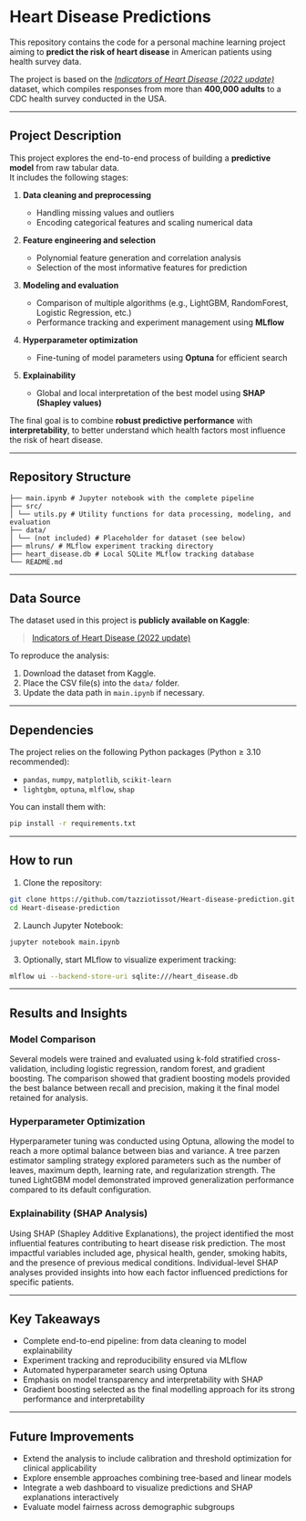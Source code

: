 # Heart Disease Predictions

This repository contains the code for a personal machine learning project aiming to **predict the risk of heart disease** in American patients using health survey data.  

The project is based on the [*Indicators of Heart Disease (2022 update)*](https://www.kaggle.com/datasets/kamilpytlak/personal-key-indicators-of-heart-disease) dataset, which compiles responses from more than **400,000 adults** to a CDC health survey conducted in the USA.

---

## Project Description

This project explores the end-to-end process of building a **predictive model** from raw tabular data.  
It includes the following stages:

1. **Data cleaning and preprocessing**  
   - Handling missing values and outliers  
   - Encoding categorical features and scaling numerical data  

2. **Feature engineering and selection**  
   - Polynomial feature generation and correlation analysis  
   - Selection of the most informative features for prediction  

3. **Modeling and evaluation**  
   - Comparison of multiple algorithms (e.g., LightGBM, RandomForest, Logistic Regression, etc.)  
   - Performance tracking and experiment management using **MLflow**  

4. **Hyperparameter optimization**  
   - Fine-tuning of model parameters using **Optuna** for efficient search  

5. **Explainability**  
   - Global and local interpretation of the best model using **SHAP (Shapley values)**  

The final goal is to combine **robust predictive performance** with **interpretability**, to better understand which health factors most influence the risk of heart disease.

---

## Repository Structure

```
├── main.ipynb # Jupyter notebook with the complete pipeline
├── src/
│ └── utils.py # Utility functions for data processing, modeling, and evaluation
├── data/
│ └── (not included) # Placeholder for dataset (see below)
├── mlruns/ # MLflow experiment tracking directory
├── heart_disease.db # Local SQLite MLflow tracking database
└── README.md
```

---

## Data Source

The dataset used in this project is **publicly available on Kaggle**:

> [Indicators of Heart Disease (2022 update)](https://www.kaggle.com/datasets/kamilpytlak/personal-key-indicators-of-heart-disease)

To reproduce the analysis:
1. Download the dataset from Kaggle.
2. Place the CSV file(s) into the `data/` folder.
3. Update the data path in `main.ipynb` if necessary.

---

## Dependencies

The project relies on the following Python packages (Python ≥ 3.10 recommended):

- `pandas`, `numpy`, `matplotlib`, `scikit-learn`
- `lightgbm`, `optuna`, `mlflow`, `shap`

You can install them with:

```bash
pip install -r requirements.txt
```

---

## How to run
1. Clone the repository:
```bash
git clone https://github.com/tazziotissot/Heart-disease-prediction.git
cd Heart-disease-prediction
```
2. Launch Jupyter Notebook:
```bash
jupyter notebook main.ipynb
```
3. Optionally, start MLflow to visualize experiment tracking:
```bash
mlflow ui --backend-store-uri sqlite:///heart_disease.db
```

---
## Results and Insights
### Model Comparison
Several models were trained and evaluated using k-fold stratified cross-validation, including logistic regression, random forest, and gradient boosting. The comparison showed that gradient boosting models provided the best balance between recall and precision, making it the final model retained for analysis.

### Hyperparameter Optimization
Hyperparameter tuning was conducted using Optuna, allowing the model to reach a more optimal balance between bias and variance. A tree parzen estimator sampling strategy explored parameters such as the number of leaves, maximum depth, learning rate, and regularization strength. The tuned LightGBM model demonstrated improved generalization performance compared to its default configuration.

### Explainability (SHAP Analysis)
Using SHAP (Shapley Additive Explanations), the project identified the most influential features contributing to heart disease risk prediction. The most impactful variables included age, physical health, gender, smoking habits, and the presence of previous medical conditions. Individual-level SHAP analyses provided insights into how each factor influenced predictions for specific patients.

---

## Key Takeaways
- Complete end-to-end pipeline: from data cleaning to model explainability
- Experiment tracking and reproducibility ensured via MLflow
- Automated hyperparameter search using Optuna
- Emphasis on model transparency and interpretability with SHAP
- Gradient boosting selected as the final modelling approach for its strong performance and interpretability

----

## Future Improvements
- Extend the analysis to include calibration and threshold optimization for clinical applicability
- Explore ensemble approaches combining tree-based and linear models
- Integrate a web dashboard to visualize predictions and SHAP explanations interactively
- Evaluate model fairness across demographic subgroups